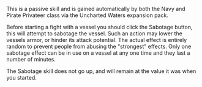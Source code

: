 This is a passive skill and is gained automatically by both the Navy and Pirate Privateer class via the Uncharted Waters expansion pack.

Before starting a fight with a vessel you should click the Sabotage button, this will attempt to sabotage the vessel. Such an action may lower the vessels armor, or hinder its attack potential. The actual effect is entirely random to prevent people from abusing the "strongest" effects. Only one sabotage effect can be in use on a vessel at any one time and they last a number of minutes.

The Sabotage skill does not go up, and will remain at the value it was when you started.